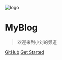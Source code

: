 ![logo](https://docsify.js.org/_media/icon.svg)

 # MyBlog

> 欢迎来到小刘的频道

[GitHub](https://github.com/docsifyjs/docsify/) [Get Started](/html)